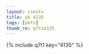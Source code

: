 ```yaml
--- 
layout: sieutv
title: pk 4135
tags: [pktv]
thumb_re: q7t14135
---
```

{% include q7t1 key="4135" %} 
